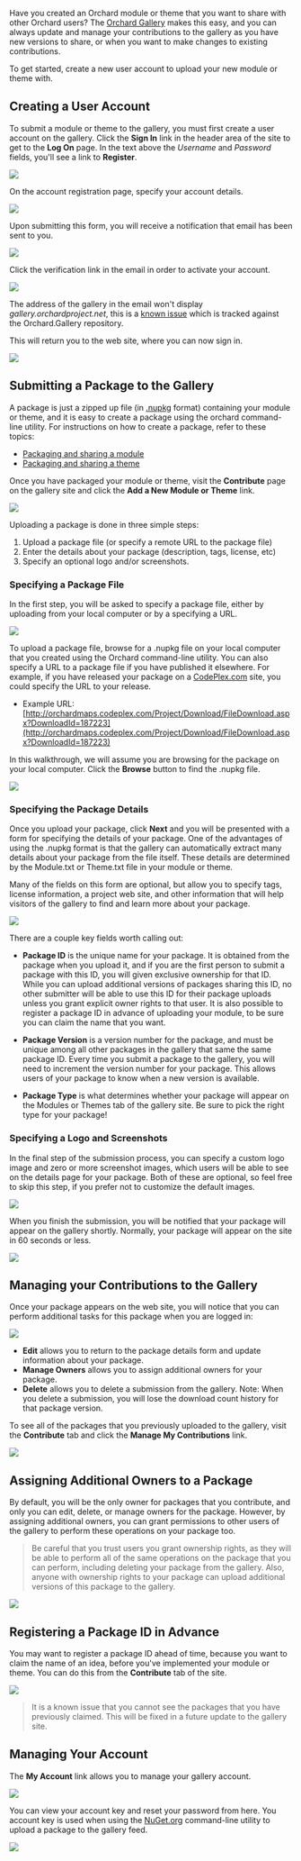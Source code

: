 
Have you created an Orchard module or theme that you want to share with other Orchard users?  The [Orchard Gallery](http://gallery.orchardproject.net/) makes this easy, and you can always update and manage your contributions to the gallery as you have new versions to share, or when you want to make changes to existing contributions.  


To get started, create a new user account to upload your new module or theme with.

## Creating a User Account

To submit a module or theme to the gallery, you must first create a user account on the gallery.  Click the **Sign In** link in the header area of the site to get to the **Log On** page.  In the text above the *Username* and *Password* fields, you'll see a link to **Register**.

![](../Upload/screenshots_675/gallery_logon.png)

On the account registration page, specify your account details. 

![](../Upload/screenshots_675/gallery_register.png)

Upon submitting this form, you will receive a notification that email has been sent to you.

![](../Upload/screenshots_675/gallery_emailsent.png)

Click the verification link in the email in order to activate your account.

![](../Upload/screenshots_675/gallery_email.png)

The address of the gallery in the email won't display *gallery.orchardproject.net*, this is a [known issue](https://github.com/OrchardCMS/Orchard.Gallery/issues/22) which is tracked against the Orchard.Gallery repository.

This will return you to the web site, where you can now sign in.

![](../Upload/screenshots_675/gallery_emailsuccess.png)


## Submitting a Package to the Gallery

A package is just a zipped up file (in [.nupkg](http://nuget.org) format) containing your module or theme, and it is easy to create a package using the orchard command-line utility.  For instructions on how to create a package, refer to these topics:

* [Packaging and sharing a module](Packaging-and-sharing-a-module)
* [Packaging and sharing a theme](Packaging-and-sharing-themes)

Once you have packaged your module or theme, visit the **Contribute** page on the gallery site and click the **Add a New Module or Theme** link.

![](../Upload/screenshots_675/gallery_contribute_addpackage.png)

Uploading a package is done in three simple steps: 

1. Upload a package file (or specify a remote URL to the package file)
2. Enter the details about your package (description, tags, license, etc)
3. Specify an optional logo and/or screenshots. 

### Specifying a Package File
In the first step, you will be asked to specify a package file, either by uploading from your local computer or by a specifying a URL.

![](../Upload/screenshots_675/gallery_contribute_uploadpackage.png)

To upload a package file, browse for a .nupkg file on your local computer that you created using the Orchard command-line utility.  You can also specify a URL to a package file if you have published it elsewhere.  For example, if you have released your package on a [CodePlex.com](http://codeplex.com) site, you could specify the URL to your release. 

* Example URL: [http://orchardmaps.codeplex.com/Project/Download/FileDownload.aspx?DownloadId=187223](http://orchardmaps.codeplex.com/Project/Download/FileDownload.aspx?DownloadId=187223)

In this walkthrough, we will assume you are browsing for the package on your local computer.  Click the **Browse** button to find the .nupkg file.

![](../Upload/screenshots_675/gallery_contribute_uploadpackage2.png)

### Specifying the Package Details

Once you upload your package, click **Next** and you will be presented with a form for specifying the details of your package.  One of the advantages of using the .nupkg format is that the gallery can automatically extract many details about your package from the file itself.  These details are determined by the Module.txt or Theme.txt file in your module or theme. 

Many of the fields on this form are optional, but allow you to specify tags, license information, a project web site, and other information that will help visitors of the gallery to find and learn more about your package.  

![](../Upload/screenshots_675/gallery_contribute_packagedetails_full.png)

There are a couple key fields worth calling out:

* **Package ID** is the unique name for your package.  It is obtained from the package when you upload it, and if you are the first person to submit a package with this ID, you will given exclusive ownership for that ID.  While you can upload additional versions of packages sharing this ID, no other submitter will be able to use this ID for their package uploads unless you grant explicit owner rights to that user. It is also possible to register a package ID in advance of uploading your module, to be sure you can claim the name that you want.

* **Package Version** is a version number for the package, and must be unique among all other packages in the gallery that same the same package ID.  Every time you submit a package to the gallery, you will need to increment the version number for your package.  This allows users of your package to know when a new version is available.

* **Package Type** is what determines whether your package will appear on the Modules or Themes tab of the gallery site.  Be sure to pick the right type for your package!

### Specifying a Logo and Screenshots

In the final step of the submission process, you can specify a custom logo image and zero or more screenshot images, which users will be able to see on the details page for your package.  Both of these are optional, so feel free to skip this step, if you prefer not to customize the default images.

![](../Upload/screenshots_675/gallery_contribute_screenshots.png)

When you finish the submission, you will be notified that your package will appear on the gallery shortly.  Normally, your package will appear on the site in 60 seconds or less.

![](../Upload/screenshots_675/gallery_contribute_submissioncomplete.png)


## Managing your Contributions to the Gallery
Once your package appears on the web site, you will notice that you can perform additional tasks for this package when you are logged in:

![](../Upload/screenshots_675/gallery_testpackage.png)

* **Edit** allows you to return to the package details form and update information about your package.
* **Manage Owners** allows you to assign additional owners for your package.
* **Delete** allows you to delete a submission from the gallery. Note: When you delete a submission, you will lose the download count history for that package version.

To see all of the packages that you previously uploaded to the gallery, visit the **Contribute** tab and click the **Manage My Contributions** link.

![](../Upload/screenshots_675/gallery_contribute_managecontributions.png)


## Assigning Additional Owners to a Package 

By default, you will be the only owner for packages that you contribute, and only you can edit, delete, or manage owners for the package.  However, by assigning additional owners, you can grant permissions to other users of the gallery to perform these operations on your package too.  

> Be careful that you trust users you grant ownership rights, as they will be able to perform all of the same operations on the package that you can perform, including deleting your package from the gallery.  Also, anyone with ownership rights to your package can upload additional versions of this package to the gallery.

![](../Upload/screenshots_675/gallery_manageowners.png)


## Registering a Package ID in Advance

You may want to register a package ID ahead of time, because you want to claim the name of an idea, before you've implemented your module or theme.  You can do this from the **Contribute** tab of the site.

![](../Upload/screenshots_675/gallery_contribute_registerpackageid.png)

> It is a known issue that you cannot see the packages that you have previously claimed.  This will be fixed in a future update to the gallery site.

## Managing Your Account

The **My Account** link allows you to manage your gallery account.

![](../Upload/screenshots_675/gallery_myaccount.png)

You can view your account key and reset your password from here.  You account key is used when using the [NuGet.org](NuGet.org) command-line utility to upload a package to the gallery feed.

![](../Upload/screenshots_675/gallery_myaccount2.png)

